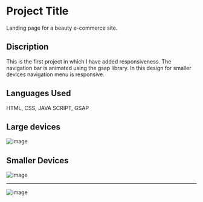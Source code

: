 
# Project Title

Landing page for a beauty e-commerce site.


## Discription

This is the first project in which I have added responsiveness. The navigation bar is animated using the gsap library. 
In this design for smaller devices navigation menu is responsive.


## Languages Used
HTML, CSS, JAVA SCRIPT, GSAP

## Large devices

![image](https://github.com/sonalrajsr/Web_d_Learning-design-6/assets/123736054/21a8b5ef-a9fb-450f-8c94-75d0fdac7558)

## Smaller Devices

![image](https://github.com/sonalrajsr/Web_d_Learning-design-6/assets/123736054/49f279f6-b821-41d5-a0e5-646f2f9248c4)

-----------------------------------------------------------------------------------------------------------------------------

![image](https://github.com/sonalrajsr/Web_d_Learning-design-6/assets/123736054/3a7ab7c6-9f4d-40ff-a949-b62eadc479d5)



